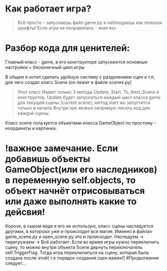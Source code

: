 # Как работает игра?
> Всё просто - запускаешь файл game.py и наблюдаешь как поехали шрифты!
Если игра не понравилась - жми esc
# Разбор кода для ценителей:
Главный класс - game, в его конструкторе запускаются основные настройки + бесконечный цикл игры

В общем я хотел сделать удобную систему с разделением сцен и т.п, для чего создал класс Scene (он лежит в файле scenes.py)
> Этот класс Имеет только 3 метода Update, Start, 
> To_Next_Scene и конструктор. Update будет запускаться 
>каждый цикл класса game для текущей сцены (current
>scene), метод start же запустится только в начале
>Внутри них можно напрямую писать код для каждой сцены.

Класс scene пользуется объектами класса GameObject по простому - координаты и картинка. 
# !важное замечание. Если добавишь объекты GameObject(или его наследников) в переменную self.objects, то объект начнёт отрисовываться или даже выполнять какие то дейсвия!

Короче, в сыром виде я его не использую, класс сцены наследуется другими, в котороых уже и происходит вся магия. Именно в файлах game_scene.py и open_scene.py это и происходит. Наследуем -> перегружаем -> Всё работает. 
Если во время игры нужно переключить сцену, то можно внутри объекта Scene дернуть переключатель self.TriggerFlag. Тогда игра переключиться на сцену, которая была создана после этой( т.е порядок создания сцен важен!)
#Продолжение следует...